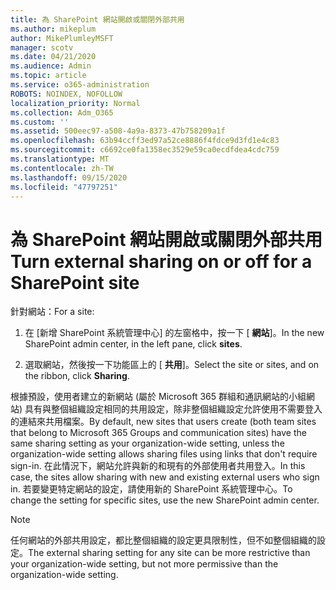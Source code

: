 ```yaml
---
title: 為 SharePoint 網站開啟或關閉外部共用
ms.author: mikeplum
author: MikePlumleyMSFT
manager: scotv
ms.date: 04/21/2020
ms.audience: Admin
ms.topic: article
ms.service: o365-administration
ROBOTS: NOINDEX, NOFOLLOW
localization_priority: Normal
ms.collection: Adm_O365
ms.custom: ''
ms.assetid: 500eec97-a508-4a9a-8373-47b758209a1f
ms.openlocfilehash: 63b94ccff3ed97a52ce8886f4fdce9d3fd1e4c83
ms.sourcegitcommit: c6692ce0fa1358ec3529e59ca0ecdfdea4cdc759
ms.translationtype: MT
ms.contentlocale: zh-TW
ms.lasthandoff: 09/15/2020
ms.locfileid: "47797251"
---
```

# <a name="turn-external-sharing-on-or-off-for-a-sharepoint-site"></a><span data-ttu-id="ab798-102">為 SharePoint 網站開啟或關閉外部共用</span><span class="sxs-lookup"><span data-stu-id="ab798-102">Turn external sharing on or off for a SharePoint site</span></span>

<span data-ttu-id="ab798-103">針對網站：</span><span class="sxs-lookup"><span data-stu-id="ab798-103">For a site:</span></span>
  
1. <span data-ttu-id="ab798-104">在 [新增 SharePoint 系統管理中心] 的左窗格中，按一下 [ **網站**]。</span><span class="sxs-lookup"><span data-stu-id="ab798-104">In the new SharePoint admin center, in the left pane, click **sites**.</span></span>
    
2. <span data-ttu-id="ab798-105">選取網站，然後按一下功能區上的 [ **共用**]。</span><span class="sxs-lookup"><span data-stu-id="ab798-105">Select the site or sites, and on the ribbon, click **Sharing**.</span></span>
    
<span data-ttu-id="ab798-106">根據預設，使用者建立的新網站 (屬於 Microsoft 365 群組和通訊網站的小組網站) 具有與整個組織設定相同的共用設定，除非整個組織設定允許使用不需要登入的連結來共用檔案。</span><span class="sxs-lookup"><span data-stu-id="ab798-106">By default, new sites that users create (both team sites that belong to Microsoft 365 Groups and communication sites) have the same sharing setting as your organization-wide setting, unless the organization-wide setting allows sharing files using links that don't require sign-in.</span></span> <span data-ttu-id="ab798-107">在此情況下，網站允許與新的和現有的外部使用者共用登入。</span><span class="sxs-lookup"><span data-stu-id="ab798-107">In this case, the sites allow sharing with new and existing external users who sign in.</span></span> <span data-ttu-id="ab798-108">若要變更特定網站的設定，請使用新的 SharePoint 系統管理中心。</span><span class="sxs-lookup"><span data-stu-id="ab798-108">To change the setting for specific sites, use the new SharePoint admin center.</span></span>
  
> [!NOTE]
> <span data-ttu-id="ab798-109">任何網站的外部共用設定，都比整個組織的設定更具限制性，但不如整個組織的設定。</span><span class="sxs-lookup"><span data-stu-id="ab798-109">The external sharing setting for any site can be more restrictive than your organization-wide setting, but not more permissive than the organization-wide setting.</span></span> 
  

